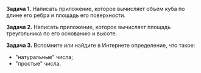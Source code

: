 **Задача 1.**
Написать приложение, которое вычисляет объем куба по длине его ребра и 
площадь его поверхности.

**Задача 2.**
Написать приложение, которое вычисляет площадь треугольника по его основанию и высоте.

**Задача 3.**
Вспомните или найдите в Интернете определение, что такое:
- "натуральные" числа;
- "простые" числа.


